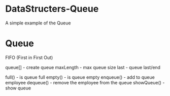 DataStructers-Queue
===================

A simple example of the Queue

Queue
=====

FIFO (First in First Out)

queue[]     - create queue
maxLength   - max queue size
last        - queue last/end

full()      - is queue full
empty()     - is queue empty
enqueue()   - add to queue employee
dequeue()   - remove the employee from the queue
showQueue() - show queue
